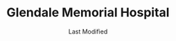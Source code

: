 ---
layout: location-page
date: Last Modified
description: "Local COVID-19 testing is available at Glendale Memorial Hospital in Glendale, California, USA."
permalink: "locations/california/glendale/glendale-memorial-hospital/"
tags:
  - locations
  - california
title: Glendale Memorial Hospital
state: California
stateAbbr: CA
hood: "Glendale"
address: "1420 S Central Ave"
city: "Glendale"
zip: "91204"
mapUrl: "http://maps.apple.com/?q=Glendale+Memorial+Hospital&address=1420+S+Central+Ave,Glendale,California,91204"
locationType: Drive-thru
phone: "undefined"
website: "https://lacovidprod.service-now.com/rrs"
onlineBooking: true
closed: undefined
closedUpdate: April 16th, 2020
notes: "Requires doctor's referral. Prioritizes first responders."
days: Hours unknown
ctaMessage: Schedule a test
ctaUrl: "https://lacovidprod.service-now.com/rrs"
---